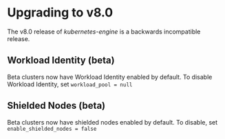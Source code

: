# Upgrading to v8.0

The v8.0 release of *kubernetes-engine* is a backwards incompatible
release.

## Workload Identity (beta)
Beta clusters now have Workload Identity enabled by default. To disable Workload Identity, set `workload_pool = null`

## Shielded Nodes (beta)
Beta clusters now have shielded nodes enabled by default. To disable, set `enable_shielded_nodes = false`
